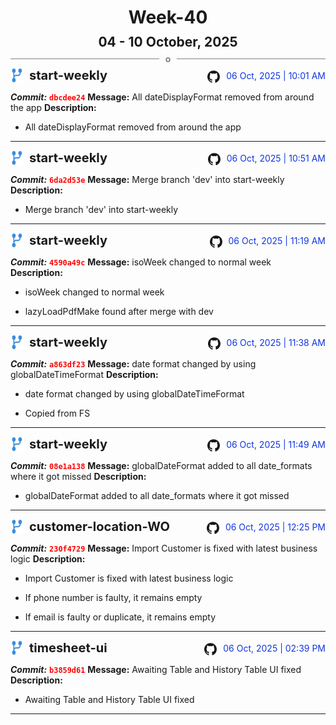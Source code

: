 <h1 style="text-align:center; margin-bottom:10px">Week-40</h1>
<h2 style="text-align:center; margin:0px">04 - 10 October, 2025</h2>
<div style="display: flex; align-items: center; justify-content: center;">
  <hr style="flex: 1; background-color: gray;" />
  <span style="padding: 0 10px;font-weight:bold; color:gray">o</span>
  <hr style="flex: 1; background-color: gray;" />
</div>

<div style="display: flex; justify-content: space-between; align-items:end;">
  <div style="display:flex">
      <img src="../assets/branch.svg" alt="GitHub Logo"  style="width:20px; margin:0 10px 0 0">
      <h3 style="margin: 0; padding:0; font-weight: bold; font-size:20px;">start-weekly</h3>
  </div>
  <div style="display:flex">
  <img src="../assets/github.svg" alt="GitHub Logo" style="width:20px">
    <span style="color:rgb(16, 54, 226); text-align: right; margin:0 0 0 10px; padding:0px;">06 Oct, 2025 | 10:01 AM</span>
  </div>
</div>

**_Commit:_** <code style="color: red; font-weight: bold;">dbcdee24</code>
**Message:** All dateDisplayFormat removed from around the app
**Description:**
- All dateDisplayFormat removed from around the app
---
<div style="display: flex; justify-content: space-between; align-items:end;">
  <div style="display:flex">
      <img src="../assets/branch.svg" alt="GitHub Logo"  style="width:20px; margin:0 10px 0 0">
      <h3 style="margin: 0; padding:0; font-weight: bold; font-size:20px;">start-weekly</h3>
  </div>
  <div style="display:flex">
  <img src="../assets/github.svg" alt="GitHub Logo" style="width:20px">
    <span style="color:rgb(16, 54, 226); text-align: right; margin:0 0 0 10px; padding:0px;">06 Oct, 2025 | 10:51 AM</span>
  </div>
</div>

**_Commit:_** <code style="color: red; font-weight: bold;">6da2d53e</code>
**Message:** Merge branch 'dev' into start-weekly
**Description:**
- Merge branch 'dev' into start-weekly
---
<div style="display: flex; justify-content: space-between; align-items:end;">
  <div style="display:flex">
      <img src="../assets/branch.svg" alt="GitHub Logo"  style="width:20px; margin:0 10px 0 0">
      <h3 style="margin: 0; padding:0; font-weight: bold; font-size:20px;">start-weekly</h3>
  </div>
  <div style="display:flex">
  <img src="../assets/github.svg" alt="GitHub Logo" style="width:20px">
    <span style="color:rgb(16, 54, 226); text-align: right; margin:0 0 0 10px; padding:0px;">06 Oct, 2025 | 11:19 AM</span>
  </div>
</div>

**_Commit:_** <code style="color: red; font-weight: bold;">4590a49c</code>
**Message:** isoWeek changed to normal week
**Description:**
- isoWeek changed to normal week

- lazyLoadPdfMake found after merge with dev
---
<div style="display: flex; justify-content: space-between; align-items:end;">
  <div style="display:flex">
      <img src="../assets/branch.svg" alt="GitHub Logo"  style="width:20px; margin:0 10px 0 0">
      <h3 style="margin: 0; padding:0; font-weight: bold; font-size:20px;">start-weekly</h3>
  </div>
  <div style="display:flex">
  <img src="../assets/github.svg" alt="GitHub Logo" style="width:20px">
    <span style="color:rgb(16, 54, 226); text-align: right; margin:0 0 0 10px; padding:0px;">06 Oct, 2025 | 11:38 AM</span>
  </div>
</div>

**_Commit:_** <code style="color: red; font-weight: bold;">a863df23</code>
**Message:** date format changed by using globalDateTimeFormat
**Description:**
- date format changed by using globalDateTimeFormat

- Copied from FS
---
<div style="display: flex; justify-content: space-between; align-items:end;">
  <div style="display:flex">
      <img src="../assets/branch.svg" alt="GitHub Logo"  style="width:20px; margin:0 10px 0 0">
      <h3 style="margin: 0; padding:0; font-weight: bold; font-size:20px;">start-weekly</h3>
  </div>
  <div style="display:flex">
  <img src="../assets/github.svg" alt="GitHub Logo" style="width:20px">
    <span style="color:rgb(16, 54, 226); text-align: right; margin:0 0 0 10px; padding:0px;">06 Oct, 2025 | 11:49 AM</span>
  </div>
</div>

**_Commit:_** <code style="color: red; font-weight: bold;">08e1a138</code>
**Message:** globalDateFormat added to all date_formats where it got missed
**Description:**
- globalDateFormat added to all date_formats where it got missed
---
<div style="display: flex; justify-content: space-between; align-items:end;">
  <div style="display:flex">
      <img src="../assets/branch.svg" alt="GitHub Logo"  style="width:20px; margin:0 10px 0 0">
      <h3 style="margin: 0; padding:0; font-weight: bold; font-size:20px;">customer-location-WO</h3>
  </div>
  <div style="display:flex">
  <img src="../assets/github.svg" alt="GitHub Logo" style="width:20px">
    <span style="color:rgb(16, 54, 226); text-align: right; margin:0 0 0 10px; padding:0px;">06 Oct, 2025 | 12:25 PM</span>
  </div>
</div>

**_Commit:_** <code style="color: red; font-weight: bold;">230f4729</code>
**Message:** Import Customer is fixed with latest business logic
**Description:**
- Import Customer is fixed with latest business logic

- If phone number is faulty, it remains empty
- If email is faulty or duplicate, it remains empty
---
<div style="display: flex; justify-content: space-between; align-items:end;">
  <div style="display:flex">
      <img src="../assets/branch.svg" alt="GitHub Logo"  style="width:20px; margin:0 10px 0 0">
      <h3 style="margin: 0; padding:0; font-weight: bold; font-size:20px;">timesheet-ui</h3>
  </div>
  <div style="display:flex">
  <img src="../assets/github.svg" alt="GitHub Logo" style="width:20px">
    <span style="color:rgb(16, 54, 226); text-align: right; margin:0 0 0 10px; padding:0px;">06 Oct, 2025 | 02:39 PM</span>
  </div>
</div>

**_Commit:_** <code style="color: red; font-weight: bold;">b3859d61</code>
**Message:** Awaiting Table  and History Table UI fixed
**Description:**
- Awaiting Table  and History Table UI fixed
---
